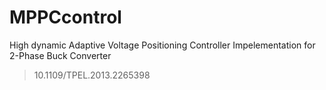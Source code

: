 # MPPCcontrol
High dynamic Adaptive Voltage Positioning Controller Impelementation for 2-Phase Buck Converter
> 10.1109/TPEL.2013.2265398

